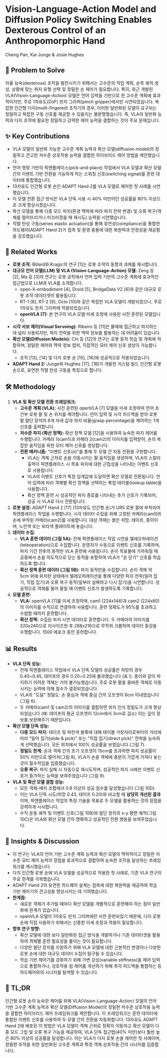 # Vision-Language-Action Model and Diffusion Policy Switching Enables Dexterous Control of an Anthropomorphic Hand

Cheng Pan, Kai Junge & Josie Hughes

## 🧩 Problem to Solve

자율 능숙(dexterous) 조작을 발전시키기 위해서는 고수준의 작업 계획, 손목 궤적 생성, 상황에 맞는 파지 유형 선택 및 정밀한 손 제어가 필요합니다. 특히, 최근 개발된 VLA(Vision-Language-Action) 모델은 언어 입력을 기반으로 한 고수준 계획에 효과적이지만, 주로 1자유도(DoF) 핀치 그리퍼(pinch gripper)에서만 시연되었습니다. 복잡한 인간형 다지(multi-fingered) 조작기의 경우, 이러한 일반화된 모델이 요구되는 정밀하고 복잡한 구동 신호를 제공할 수 있을지는 불분명했습니다. 즉, VLA의 일반화 능력과 다지 조작에 필요한 정밀하고 강력한 제어 능력을 결합하는 것이 주요 문제입니다.

## ✨ Key Contributions

- VLA 모델의 일반화 가능한 고수준 계획 능력과 확산 모델(diffusion model)의 정밀하고 견고한 저수준 상호작용 능력을 결합한 하이브리드 제어 방법을 제안했습니다.
- 언어 명령 기반의 픽앤플레이스(pick-and-place) 작업에서 VLA 모델과 확산 모델 간의 이벤트 기반 전환을 가능하게 하는 스위칭 신호(switching signal)를 훈련 데이터에 통합했습니다.
- 13자유도 인간형 로봇 손인 ADAPT Hand 2를 VLA 모델로 제어한 첫 사례를 시연했습니다.
- 이 모델 전환 접근 방식은 VLA 단독 사용 시 40% 미만이던 성공률을 80% 이상으로 크게 향상시켰습니다.
- 확산 모델을 통해 다중 모드 파지(환경 맥락에 따라 파지 전략 변경) 및 오류 복구(객체를 떨어뜨리거나 미끄러졌을 때 재시도) 능력을 시연했습니다.
- 직렬 탄성 구동(series elastic actuation)을 통해 유연성(compliance)을 통합한 하드웨어(ADAPT Hand 2)가 접촉 및 환경 충돌에 대한 복원력과 안정성을 제공함을 강조했습니다.

## 📎 Related Works

- **로봇 조작:** Billard와 Kragic의 연구 [1]는 로봇 조작의 동향과 과제를 제시합니다.
- **대규모 언어 모델(LLM) 및 VLA (Vision-Language-Action) 모델:** Zeng 등 [2], Ma 등 [3]의 연구는 로봇 공학에서 언어 입력 기반의 고수준 계획에 효과적인 접근법으로 LLM과 VLA를 소개합니다.
  - open-X-embodiment [4], Droid [5], BridgeData V2 [6]와 같은 대규모 로봇 조작 데이터셋이 활용됩니다.
  - RT-1 [8], RT-2 [9], Octo [10]와 같은 복잡한 VLA 모델이 개발되었으나, 주로 1자유도 핀치 그리퍼에 적용되었습니다.
  - **openVLA [7]:** 본 연구의 VLA 모델 미세 조정에 사용된 사전 훈련된 모델입니다.
- **시각 서보 제어(Visual Servoing):** Ribeiro 등 [11]은 물체에 접근하고 파지하는 데 널리 사용되지만, 파지 전략을 위한 맥락 정보를 활용하는 데 어려움이 있습니다.
- **확산 모델(Diffusion Models):** Chi 등 [12]의 연구는 로봇 동작 학습 및 계획에 적합하며, 정밀한 제어와 맥락 정보 캡처, 직접적인 모터 제어 신호 생성이 가능합니다.
  - 조작 [13], [14] 및 다지 로봇 손 [15], [16]에 성공적으로 적용되었습니다.
- **ADAPT Hand 2:** Junge와 Hughes [17], [18]가 개발한 커스텀 빌드 인간형 로봇 손으로, 유연한 직렬 탄성 구동을 특징으로 합니다.

## 🛠️ Methodology

1. **VLA 및 확산 모델 전환 프레임워크:**
   - **고수준 계획 (VLA):** 사전 훈련된 openVLA [7] 모델을 미세 조정하여 언어 조건부 로봇 팔 및 손 위치를 제어합니다. 언어 입력 및 시각 피드백을 받아 로봇 팔 말단 장치의 6개 자세 값과 파지 비율(grasp percentage)을 제어하는 1개 신호를 출력합니다.
   - **저수준 파지 (확산 정책):** 확산 정책 모델 [12]을 사용하여 능숙한 파지 제어를 수행합니다. 카메라 1(cam1)과 카메라 2(cam2)의 이미지를 입력받아, 손의 복잡한 움직임을 위한 모터 제어 신호를 생성합니다.
   - **전환 메커니즘:** "이벤트 신호($\sigma$)"를 통해 두 모델 간 자동 전환을 구현합니다.
     - VLA는 객체 근처로 손을 이동시키는 팔 움직임을 생성하며, VLA의 스칼라 출력이 픽앤플레이스 시 목표 위치에 대한 근접성을 나타내는 이벤트 신호로 사용됩니다.
     - VLA의 이벤트 신호가 특정 임계값에 도달하면 확산 모델로 전환됩니다. 언어 입력에 따라 객체별 확산 정책을 선택하는 룩업 테이블(lookup table)을 사용합니다.
     - 확산 정책 훈련 시 성공적인 파지 종료를 나타내는 추가 신호가 기록되어, 성공 시 VLA로 다시 전환됩니다.
2. **로봇 설정:** ADAPT Hand 2 [17] (13자유도 인간형 손)가 UR5 로봇 팔에 부착되어 픽앤플레이스 작업을 수행합니다. 시각 데이터 수집을 위해 고정된 카메라(cam1)와 손에 부착된 카메라(cam2)를 사용합니다. 대상 객체는 붉은 피망, 테이프, 종이이며, 노란색 또는 보라색 플레이트에 놓습니다.
3. **데이터 수집:**
   - **VLA 훈련 데이터 (그림 5A):** 전체 픽앤플레이스 작업 시연을 텔레오퍼레이션(teleoperation)으로 수집합니다. 운영자가 수동으로 이벤트 신호를 기록하며, 파지 기간 전후의 동작만 VLA 훈련에 사용됩니다. 손이 목표물에 가까워질 때 공중에서 손을 의도적으로 닫는 동작을 포함하여 VLA가 "손 닫기" 신호를 학습하도록 합니다.
   - **확산 정책 훈련 데이터 (그림 5B):** 파지 동작만을 수집합니다. 손이 객체 약 5cm 위에 위치한 상태에서 텔레오퍼레이션을 통해 다양한 파지 전략(밀어 집기, 직접 집기)과 오류 복구 동작(일부러 실패하고 다시 잡기)을 시연합니다. 성공적으로 객체를 들어 올릴 때 이벤트 신호가 발생하도록 기록합니다.
4. **모델 훈련:**
   - **VLA:** openVLA [7]를 미세 조정하며, cam1 (224x144)과 cam2 (224x80)의 이미지를 수직으로 연결하여 사용합니다. 훈련 정확도가 95%를 초과하고 수렴할 때까지 훈련합니다.
   - **확산 정책:** 수집된 파지 시연 데이터로 훈련합니다. 두 카메라의 이미지를 320x240으로 리사이즈한 후 288x216으로 무작위 크롭하여 데이터 증강을 수행합니다. 1500 에포크 동안 훈련합니다.

## 📊 Results

- **VLA 단독 성능:**
  - 전체 픽앤플레이스 작업에서 VLA 단독 모델의 성공률은 피망의 경우 0.40~0.45, 테이프의 경우 0.20~0.25에 불과했습니다 (표 I). 종이와 같이 파지하기 어려운 객체는 거의 불가능했습니다. 주로 로봇 팔을 올바른 객체로 이동시키는 능력에 의해 점수가 결정되었습니다.
  - VLA의 "도달" 정밀도: 손 중심과 객체 중심 간의 오프셋이 6cm 이내였습니다 (그림 6).
  - 두 카메라(cam1 및 cam2)의 이미지를 결합하면 위치 인식 정밀도가 크게 향상되었습니다 (예: 테이프의 평균 오프셋이 12cm에서 3cm로 감소) 이는 깊이 정보를 보완해주기 때문입니다.
- **확산 모델 단독 성능:**
  - **다중 모드 파지:** 테이프 및 파란색 블록에 대해 테이블 가장자리로부터의 거리에 따라 "밀어 집기(slide & pick)" 또는 "직접 집기(direct pick)" 전략을 능숙하게 선택했습니다. 모든 위치에서 100% 성공률을 보였습니다 (그림 7).
  - **정밀도 한계:** 손과 객체 간의 초기 오프셋이 15cm를 초과하면 파지 성공률이 50% 미만으로 떨어져(그림 8), VLA가 손을 객체에 충분히 가깝게 가져다 놓는 것이 필수적임을 입증했습니다.
  - **오류 복구:** 파지 실패 시 자동으로 재시도하며, 성공적인 파지 시에만 이벤트 신호가 증가하는 능력을 보여주었습니다 (그림 9).
- **VLA 및 확산 모델 결합 성능:**
  - 모든 객체-배치 조합에서 0.8 이상의 성공 점수를 달성했습니다 (그림 10D).
  - 이는 VLA 단독 시도(피망 0.43, 테이프 0.20)와 비교할 때 **상당히 개선된 결과**이며, 픽앤플레이스 작업의 특정 기술을 목표로 두 모델을 활용하는 것의 장점을 강력하게 시사합니다.
  - 수직 운동 궤적 및 이벤트 신호(그림 10B)와 말단 장치의 x-y 평면 궤적(그림 10C)은 VLA와 확산 모델 간의 명확하고 성공적인 전환 행동을 보여주었습니다.

## 🧠 Insights & Discussion

- 이 연구는 VLA의 언어 기반 고수준 계획 능력과 확산 모델의 맥락적이고 정밀한 저수준 모터 제어 능력의 장점을 효과적으로 결합하여 능숙한 조작을 달성하는 프레임워크를 제시했습니다.
- 다지 인간형 로봇 손에 VLA 모델을 성공적으로 적용한 첫 사례로, 기존 VLA 연구의 주요 한계를 극복했습니다.
- ADAPT Hand 2의 유연한 하드웨어 설계는 접촉에 대한 복원력을 제공하여 학습 기반 제어기의 견고성을 향상시키는 데 기여했습니다.
- **한계점:**
  - 새로운 객체가 추가될 때마다 확산 모델을 개별적으로 훈련해야 하는 점이 일반화에 한계가 있습니다.
  - openVLA 모델이 1자유도 핀치 그리퍼에만 사전 훈련되었기 때문에, 다지 로봇 손에 직접 사용하기 위해서는 신중한 미세 조정과 적용이 필요합니다.
- **향후 연구 방향:**
  - 확산 모델에 대한 보다 일반화된 접근 방식을 개발하거나 기존 데이터셋을 활용하여 객체별 훈련 필요성을 줄이는 것이 필요합니다.
  - 다양한 말단 장치를 지원하기 위해 VLA 모델에 대한 근본적인 변경이나 다양한 로봇 손에 대한 대규모 데이터 수집이 탐구될 수 있습니다.
  - 학습 기반 제어기를 강화하기 위해 가변 강성(variable stiffness)을 제어 입력으로 통합하거나, 상호작용 힘 제어를 개선하기 위해 촉각 피드백을 통합하는 등 하드웨어와의 시너지를 탐색할 수 있습니다.

## 📌 TL;DR

인간형 로봇 손의 능숙한 제어를 위해 VLA(Vision-Language-Action) 모델의 언어 기반 고수준 계획 능력과 확산 모델(Diffusion Model)의 정밀한 저수준 상호작용 능력을 결합한 하이브리드 제어 프레임워크를 제안합니다. 이 프레임워크는 훈련 데이터에 통합된 이벤트 신호를 사용하여 두 모델 간의 전환을 자동화합니다. 13자유도 ADAPT Hand 2에 배포된 이 방법은 VLA 모델이 객체 근처로 정확히 이동하고 확산 모델이 다중 모드 그립 및 오류 복구 기능을 제공하여, VLA 단독 접근법(40% 미만)보다 훨씬 높은 80% 이상의 성공률을 달성합니다. 이는 VLA가 다지 로봇 손을 제어한 첫 사례이며, 정밀한 조작을 위한 일반화된 고수준 계획과 특정 객체 상호작용 간의 시너지를 입증합니다.
